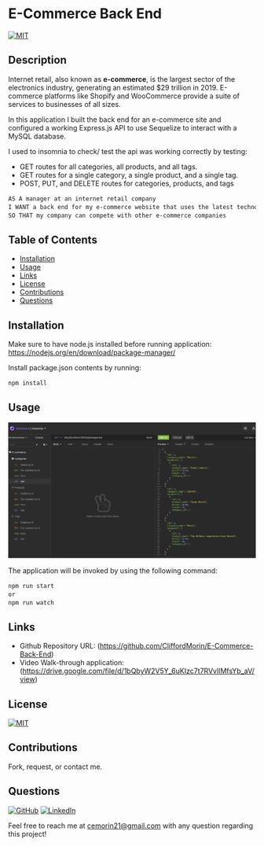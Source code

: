 # E-Commerce Back End


[![MIT](https://img.shields.io/badge/license-MIT-green?style=plastic)](https://github.com/git/git-scm.com/blob/main/MIT-LICENSE.txt)

## Description

 Internet retail, also known as **e-commerce**, is the largest sector of the electronics industry, generating an estimated $29 trillion in 2019. E-commerce platforms like Shopify and WooCommerce provide a suite of services to businesses of all sizes.

 In this application I built the back end for an e-commerce site and configured a working Express.js API to use Sequelize to interact with a MySQL database.

  I used to insomnia to check/ test the api was working correctly by testing:
  * GET routes for all categories, all products, and all tags.
  * GET routes for a single category, a single product, and a single tag.
  * POST, PUT, and DELETE routes for categories, products, and tags

  ```md
  AS A manager at an internet retail company
  I WANT a back end for my e-commerce website that uses the latest technologies
  SO THAT my company can compete with other e-commerce companies
  ```

## Table of Contents
  * [Installation](#installation)
  * [Usage](#usage)
  * [Links](#links)
  * [License](#license)
  * [Contributions](#contributions)
  * [Questions](#questions)
  
  
## Installation

Make sure to have node.js installed before running application:
https://nodejs.org/en/download/package-manager/

Install package.json contents by running: 

```bash
npm install
```

## Usage

 ![Demo](images/demo.png)

  The application will be invoked by using the following command:

```bash
npm run start
or
npm run watch
```

 ## Links
 
  * Github Repository URL: (https://github.com/CliffordMorin/E-Commerce-Back-End)
  * Video Walk-through application: (https://drive.google.com/file/d/1bQbyW2V5Y_6uKIzc7t7RVvIlMfsYb_aV/view) 

## License

  [![MIT](https://img.shields.io/badge/license-MIT-green?style=plastic)](https://github.com/git/git-scm.com/blob/main/MIT-LICENSE.txt)

## Contributions

  Fork, request, or contact me.
  

## Questions

  [![GitHub](https://img.shields.io/badge/My%20GitHub-Click%20Me!-blueviolet?style=plastic&logo=GitHub)](https://github.com/CliffordMorin) 
  [![LinkedIn](https://img.shields.io/badge/My%20LinkedIn-Click%20Me!-grey?style=plastic&logo=LinkedIn&labelColor=blue)](https://www.linkedin.com/in/morin-clifford-129888a9/)

  Feel free to reach me at cemorin21@gmail.com with any question regarding this project!
  